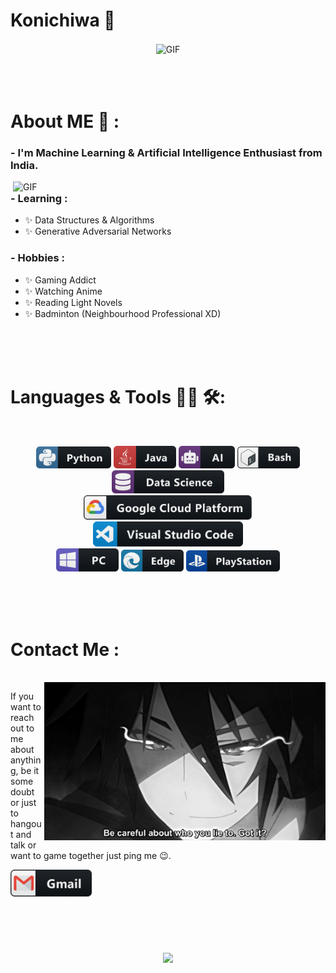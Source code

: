 # Konichiwa 👋

<div align="center">
<img hight="300" width="700" alt="GIF" align="center" src="https://github.com/TechnicalGP/TechnicalGP/blob/main/assets/208593.gif">
</div>

</br>
</br>
</br>


# About ME 💬 :

### - I'm Machine Learning & Artificial Intelligence Enthusiast from India.

<img hight="400" width="500" alt="GIF" align="right" src="https://github.com/Rare-Programmer/Rare-Programmer/blob/main/assets/1936.gif">

### - Learning :
- ✨ Data Structures & Algorithms
- ✨ Generative Adversarial Networks

### - Hobbies : 
- ✨ Gaming Addict
- ✨ Watching Anime
- ✨ Reading Light Novels
- ✨ Badminton (Neighbourhood Professional XD)

</br>
</br>
</br>



# Languages & Tools 👨‍💻 🛠:
</br>

<p align="center">

<!-- For more icons please follow  https://github.com/MikeCodesDotNET/ColoredBadges -->
<img src="https://github.com/Rare-Programmer/Rare-Programmer/blob/main/assets/icons/python.png" alt="python" width="120" hight="50">
<img src="https://github.com/Rare-Programmer/Rare-Programmer/blob/main/assets/icons/java.png" alt="java"  width="100" hight="50">
<img src="https://github.com/Rare-Programmer/Rare-Programmer/blob/main/assets/icons/ai.png" alt="AI" width="90" hight="50">
<img src="https://github.com/Rare-Programmer/Rare-Programmer/blob/main/assets/icons/bash.png" alt="bash" width="100" hight="50">
<img src="https://github.com/Rare-Programmer/Rare-Programmer/blob/main/assets/icons/datascience.png" alt="datascience" width="180" hight="50">
</br>
<img src="https://github.com/Rare-Programmer/Rare-Programmer/blob/main/assets/icons/google_cloud_platform.png" alt="google_cloud_platform" width="270" hight="50">
<img src="https://github.com/Rare-Programmer/Rare-Programmer/blob/main/assets/icons/visualstudio_code.png" alt="visualstudio_code" width="240" hight="50">
</br>
<img src="https://github.com/Rare-Programmer/Rare-Programmer/blob/main/assets/icons/pc.png" alt="pc" width="100" hight="50">
<img src="https://github.com/Rare-Programmer/Rare-Programmer/blob/main/assets/icons/edge.png" alt="edge" width="100" hight="50">
<img src="https://github.com/Rare-Programmer/Rare-Programmer/blob/main/assets/icons/playstation@3x.png" alt="playstation" width="150" hight="50">
</p>
</br>
</br>
</br>



# Contact Me :

<p>
 </br>


<img hight="320" width="450" align="right" alt="GIF" src="https://github.com/Rare-Programmer/Rare-Programmer/blob/main/assets/93195.gif">


If you want to reach out to me about anything, be it some doubt or just to hangout and talk or want to game together just ping me 😉.

<a href="mailto:ghack962@gmail.com">
 <img align="left" alt="Gmail" width="130" hight="100" src="https://github.com/Rare-Programmer/Rare-Programmer/blob/main/assets/icons/gmail.png" />
</a>
<!--<a href="https://www.linkedin.com/in/ashutosh-saxena-7b326817b/">
  <img align="left" alt="Linkedin" width="150" hight="100" src="https://github.com/TechnicalGP/TechnicalGP/blob/main/assets/icons/linkedin.png" />
</br>
</br>
</br>
</a>
<a href="https://www.reddit.com/user/X_Ashutosh_X">
  <img align="left" alt=" Reddit" width="130" hight="100" src="https://github.com/TechnicalGP/TechnicalGP/blob/main/assets/icons/reddit.png" />
</a>
<a href="https://steamcommunity.com/profiles/76561198182224539/">
  <img align="left" alt="Steam" width="130" hight="100" src="https://github.com/TechnicalGP/TechnicalGP/blob/main/assets/icons/steam.png" />
</a>-->
 </p>
 

</br>
</br>
</br>
</br>
</br>
</br>
</br>



<p align="center" >  
  <a href="https://github.com/Rare-Programmer/github-readme-stats"> 
<img  src="https://github-readme-stats.vercel.app/api?username=Rare-Programmer&&show_icons=true&theme=radical"/>
  </a>
  </p>

